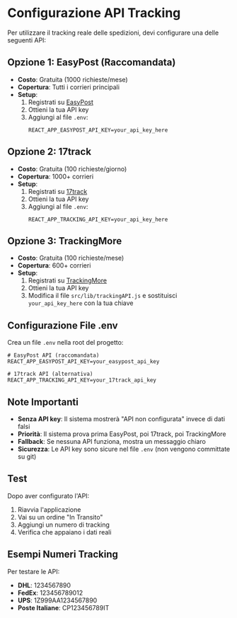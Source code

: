 # Configurazione API Tracking

Per utilizzare il tracking reale delle spedizioni, devi configurare una delle seguenti API:

## Opzione 1: EasyPost (Raccomandata)
- **Costo**: Gratuita (1000 richieste/mese)
- **Copertura**: Tutti i corrieri principali
- **Setup**:
  1. Registrati su [EasyPost](https://www.easypost.com/)
  2. Ottieni la tua API key
  3. Aggiungi al file `.env`:
     ```
     REACT_APP_EASYPOST_API_KEY=your_api_key_here
     ```

## Opzione 2: 17track
- **Costo**: Gratuita (100 richieste/giorno)
- **Copertura**: 1000+ corrieri
- **Setup**:
  1. Registrati su [17track](https://17track.net/en/api)
  2. Ottieni la tua API key
  3. Aggiungi al file `.env`:
     ```
     REACT_APP_TRACKING_API_KEY=your_api_key_here
     ```

## Opzione 3: TrackingMore
- **Costo**: Gratuita (100 richieste/mese)
- **Copertura**: 600+ corrieri
- **Setup**:
  1. Registrati su [TrackingMore](https://www.trackingmore.com/api)
  2. Ottieni la tua API key
  3. Modifica il file `src/lib/trackingAPI.js` e sostituisci `your_api_key_here` con la tua chiave

## Configurazione File .env

Crea un file `.env` nella root del progetto:

```env
# EasyPost API (raccomandata)
REACT_APP_EASYPOST_API_KEY=your_easypost_api_key

# 17track API (alternativa)
REACT_APP_TRACKING_API_KEY=your_17track_api_key
```

## Note Importanti

- **Senza API key**: Il sistema mostrerà "API non configurata" invece di dati falsi
- **Priorità**: Il sistema prova prima EasyPost, poi 17track, poi TrackingMore
- **Fallback**: Se nessuna API funziona, mostra un messaggio chiaro
- **Sicurezza**: Le API key sono sicure nel file `.env` (non vengono committate su git)

## Test

Dopo aver configurato l'API:
1. Riavvia l'applicazione
2. Vai su un ordine "In Transito"
3. Aggiungi un numero di tracking
4. Verifica che appaiano i dati reali

## Esempi Numeri Tracking

Per testare le API:
- **DHL**: 1234567890
- **FedEx**: 123456789012
- **UPS**: 1Z999AA1234567890
- **Poste Italiane**: CP123456789IT 
